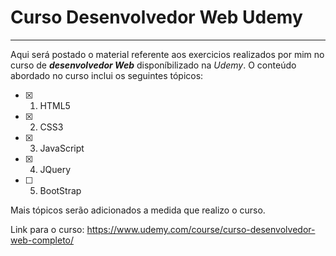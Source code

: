 # Curso Desenvolvedor Web Udemy
***
 Aqui será postado o material referente aos exercicios realizados por mim no curso de __*desenvolvedor Web*__ disponíbilizado na *Udemy*. O conteúdo abordado no curso inclui os seguintes tópicos:

 - [x] 1. HTML5
 - [x] 2. CSS3
 - [x] 3. JavaScript
 - [x] 4. JQuery
 - [ ] 5. BootStrap

 Mais tópicos serão adicionados a medida que realizo o curso.

 Link para o curso: https://www.udemy.com/course/curso-desenvolvedor-web-completo/
